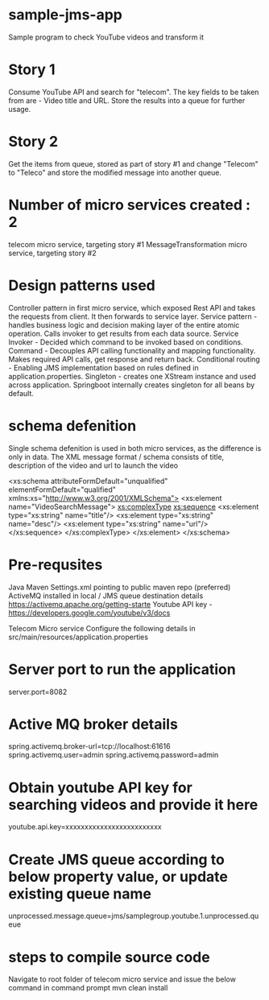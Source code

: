 # sample-jms-app
Sample program to check YouTube videos and transform it

# Story 1 
Consume YouTube API and search for "telecom". The key fields to be taken from are - Video title and URL. Store the results into a queue for further usage.
# Story 2 
Get the items from queue, stored as part of story #1 and change "Telecom" to "Teleco" and store the modified message into another queue.

# Number of micro services created : 2
telecom micro service, targeting story #1
MessageTransformation micro service, targeting story #2

# Design patterns used
Controller pattern in first micro service, which exposed Rest API and takes the requests from client. It then forwards to service layer.
Service pattern - handles business logic and decision making layer of the entire atomic operation. Calls invoker to get results from each data source.
Service Invoker - Decided which command to be invoked based on conditions.
Command - Decouples API calling functionality and mapping functionality. Makes required API calls, get response and return back.
Conditional routing - Enabling JMS implementation based on rules defined in application.properties.
Singleton - creates one XStream instance and used across application. Springboot internally creates singleton for all beans by default.  

# schema defenition 
Single schema defenition is used in both micro services, as the difference is only in data.
The XML message format / schema consists of title, description of the video and url to launch the video

<xs:schema attributeFormDefault="unqualified" elementFormDefault="qualified" xmlns:xs="http://www.w3.org/2001/XMLSchema">
  <xs:element name="VideoSearchMessage">
    <xs:complexType>
      <xs:sequence>
        <xs:element type="xs:string" name="title"/>
        <xs:element type="xs:string" name="desc"/>
        <xs:element type="xs:string" name="url"/>
      </xs:sequence>
    </xs:complexType>
  </xs:element>
</xs:schema>


# Pre-requsites
Java
Maven
Settings.xml pointing to public maven repo (preferred)
ActiveMQ installed in local / JMS queue destination details https://activemq.apache.org/getting-starte
Youtube API key  - https://developers.google.com/youtube/v3/docs

Telecom Micro service
Configure the following details in src/main/resources/application.properties 

# Server port to run the application
server.port=8082

# Active MQ broker details
spring.activemq.broker-url=tcp://localhost:61616
spring.activemq.user=admin
spring.activemq.password=admin

# Obtain youtube API key for searching videos and provide it here
youtube.api.key=xxxxxxxxxxxxxxxxxxxxxxxxx

# Create JMS queue according to below property value, or update existing queue name
unprocessed.message.queue=jms/samplegroup.youtube.1.unprocessed.queue

# steps to compile source code
Navigate to root folder of telecom micro service and issue the below command in command prompt
mvn clean install 





